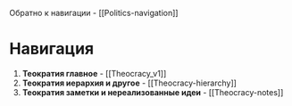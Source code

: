 Обратно к навигации - [[Politics-navigation]]
# Навигация

1. **Теократия главное** - [[Theocracy_v1]]
2. **Теократия иерархия и другое** - [[Theocracy-hierarchy]]
3. **Теократия заметки и нереализованные идеи** - [[Theocracy-notes]]